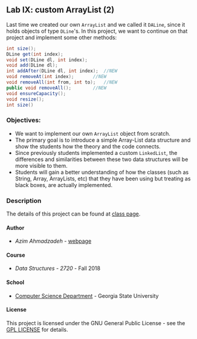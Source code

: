 
  
## Lab IX: custom ArrayList (2)
Last time we created our own `ArrayList` and we called it `DALine`, since it holds objects of type `DLine`'s. In
this project, we want to continue on that project and implement some other methods:

```java
int size();
DLine get(int index);
void set(DLine dl, int index);
void add(DLine dl);
int addAfter(DLine dl, int index);	//NEW
void removeAt(int index);		//NEW	
void removeAll(int from, int to);	//NEW
public void removeAll();		//NEW
void ensureCapacity();
void resize();
int size()
```

### Objectives:
* We want to implement our own `ArrayList` object from scratch.
* The primary goal is to introduce a simple Array-List data structure and show the students how the theory and the code connects.
* Since previously students implemented a custom `LinkedList`, the differences and similarities between these two data structures will be more visible to them. 
* Students will gain a better understanding of how the classes (such as String, Array, ArrayLists, etc) that they have been using but treating as black boxes, are actually implemented.

### Description
The details of this project can be found at [class page](https://sites.google.com/view/azimahmadzadeh/teaching/data-structures-2720).

#### Author
* *Azim Ahmadzadeh* - [webpage](https://grid.cs.gsu.edu/~aahmadzadeh1/)
#### Course
* *Data Structures - 2720* - Fall 2018
#### School
* [Computer Science Department](https://www.cs.gsu.edu/) - Georgia State University
#### License
This project is licensed under the GNU General Public License - see the [GPL LICENSE](http://www.gnu.org/licenses/gpl.html) for details.




